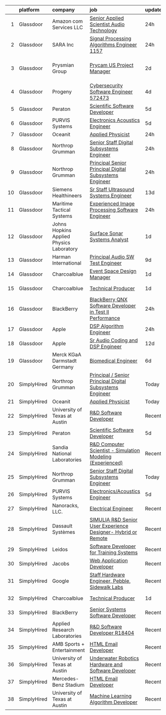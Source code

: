 

|    | platform    | company                                  | job                                                                                                                                                                                                                                                                                                                                                                                                                                                                                                                                                                                                                                                                                                                                                                                                                                                                                                                                                                                                                                                                                                                                                                                                                                                                                                                               | update_time   | location                       |
|---:|:------------|:-----------------------------------------|:----------------------------------------------------------------------------------------------------------------------------------------------------------------------------------------------------------------------------------------------------------------------------------------------------------------------------------------------------------------------------------------------------------------------------------------------------------------------------------------------------------------------------------------------------------------------------------------------------------------------------------------------------------------------------------------------------------------------------------------------------------------------------------------------------------------------------------------------------------------------------------------------------------------------------------------------------------------------------------------------------------------------------------------------------------------------------------------------------------------------------------------------------------------------------------------------------------------------------------------------------------------------------------------------------------------------------------|:--------------|:-------------------------------|
|  1 | Glassdoor   | Amazon com Services LLC                  | [Senior Applied Scientist  Audio Technology](https://www.glassdoor.com/partner/jobListing.htm?pos=111&ao=1136043&s=58&guid=000001816b4a3517978892356aa1baf2&src=GD_JOB_AD&t=SR&vt=w&cs=1_2de7a9dc&cb=1655362435199&jobListingId=1007941208736&jrtk=3-0-1g5lkkdr9pv2r801-1g5lkkdrrii0i800-33a3cf6905fd056c-)                                                                                                                                                                                                                                                                                                                                                                                                                                                                                                                                                                                                                                                                                                                                                                                                                                                                                                                                                                                                                       | 24h           | Cambridge, MA                  |
|  2 | Glassdoor   | SARA Inc                                 | [Signal Processing Algorithms Engineer   1157](https://www.glassdoor.com/partner/jobListing.htm?pos=113&ao=1136043&s=58&guid=000001816b4a3517978892356aa1baf2&src=GD_JOB_AD&t=SR&vt=w&ea=1&cs=1_d8cf56ae&cb=1655362435199&jobListingId=1007942435141&jrtk=3-0-1g5lkkdr9pv2r801-1g5lkkdrrii0i800-932e0326cd48b854-)                                                                                                                                                                                                                                                                                                                                                                                                                                                                                                                                                                                                                                                                                                                                                                                                                                                                                                                                                                                                                | 24h           | Cypress, CA                    |
|  3 | Glassdoor   | Prysmian Group                           | [Prycam US Project Manager](https://www.glassdoor.com/partner/jobListing.htm?pos=117&ao=1136043&s=58&guid=000001816b4a3517978892356aa1baf2&src=GD_JOB_AD&t=SR&vt=w&cs=1_69d6b9fd&cb=1655362435200&jobListingId=1007935812038&jrtk=3-0-1g5lkkdr9pv2r801-1g5lkkdrrii0i800-b107649fb29dafca-)                                                                                                                                                                                                                                                                                                                                                                                                                                                                                                                                                                                                                                                                                                                                                                                                                                                                                                                                                                                                                                        | 2d            | Highland Heights, Campbell, KY |
|  4 | Glassdoor   | Progeny                                  | [Cybersecurity Software Engineer  572473 ](https://www.glassdoor.com/partner/jobListing.htm?pos=109&ao=1136043&s=58&guid=000001816b4a3517978892356aa1baf2&src=GD_JOB_AD&t=SR&vt=w&cs=1_18a7b0e9&cb=1655362435199&jobListingId=1007933376818&jrtk=3-0-1g5lkkdr9pv2r801-1g5lkkdrrii0i800-352114ab8f6607e2-)                                                                                                                                                                                                                                                                                                                                                                                                                                                                                                                                                                                                                                                                                                                                                                                                                                                                                                                                                                                                                         | 4d            | Manassas, VA                   |
|  5 | Glassdoor   | Peraton                                  | [Scientific Software Developer](https://www.glassdoor.com/partner/jobListing.htm?pos=107&ao=1136043&s=58&guid=000001816b4a3517978892356aa1baf2&src=GD_JOB_AD&t=SR&vt=w&ea=1&cs=1_37e6cb8b&cb=1655362435197&jobListingId=1007932192724&jrtk=3-0-1g5lkkdr9pv2r801-1g5lkkdrrii0i800-85159056dee512ac-)                                                                                                                                                                                                                                                                                                                                                                                                                                                                                                                                                                                                                                                                                                                                                                                                                                                                                                                                                                                                                               | 5d            | Bethesda, MD                   |
|  6 | Glassdoor   | PURVIS Systems                           | [Electronics Acoustics Engineer](https://www.glassdoor.com/partner/jobListing.htm?pos=101&ao=1110586&s=58&guid=000001816b4a3517978892356aa1baf2&src=GD_JOB_AD&t=SR&vt=w&ea=1&cs=1_34c05ea0&cb=1655362435197&jobListingId=1007931850463&cpc=AB6E7ED505984E67&jrtk=3-0-1g5lkkdr9pv2r801-1g5lkkdrrii0i800-4e39bed1e22fc1f8--6NYlbfkN0B29fDBQTXtL7RKg4yuuAbR01X7SmyIGFZzmoD4nzcLdWrLEhpCAQl24OPSZdbuLNrQhvC36Z_7NrPI2mGba9Bz_P8jUcBSDVcbhayTJQW6n1CA6VQWwYT5PMQwp95seYxcV73OB0O7WbBqHsESb5m-6ImhfZ9COWoTGBJlxRko0Q3qeKPeWF7lYqpuVBg2inmwQ7ttPGoIg8yu28-SempiTBw1mQrkuANMboaaKXf-4UV7dnBNFKnLWj_keGdyMEd6ByL-JcGFZSp9pOGp1V7wacJMhLtraeGC1CYWqXyS6HvyCCD4aXbu_bcRIO8V34hNDpyUxxSZRwbI702FHUC3uzkaRFD7BfiHMZWcyCnEKycGEKe-KqJCxOnJl2TrObEP8PX1W75NSSN7PwPj7h1EML3unDZ_Pd7jn4kM1yHCRCUhhljjLU0ytr3zu6pDSARENR4CBNYaZJpD4VwxiTwAjYiDPxZg-aTpW7JEoXlJtV7XITNHmTidLHRQ_xgI4v5ZmfDIUhC2XlmZxEeDWGzEvGxDnih6O-XadQfuKpLSIg%3D%3D)                                                                                                                                                                                                                                                                                                                                                                                                             | 5d            | Bethesda, MD                   |
|  7 | Glassdoor   | Oceanit                                  | [Applied Physicist](https://www.glassdoor.com/partner/jobListing.htm?pos=118&ao=1136043&s=58&guid=000001816b4a3517978892356aa1baf2&src=GD_JOB_AD&t=SR&vt=w&ea=1&cs=1_3d6ed607&cb=1655362435200&jobListingId=1007941847010&jrtk=3-0-1g5lkkdr9pv2r801-1g5lkkdrrii0i800-16ecf6eaa2a9cda8-)                                                                                                                                                                                                                                                                                                                                                                                                                                                                                                                                                                                                                                                                                                                                                                                                                                                                                                                                                                                                                                           | 24h           | Honolulu, HI                   |
|  8 | Glassdoor   | Northrop Grumman                         | [Senior Staff Digital Subsystems Engineer](https://www.glassdoor.com/partner/jobListing.htm?pos=103&ao=1110586&s=58&guid=000001816b4a3517978892356aa1baf2&src=GD_JOB_AD&t=SR&vt=w&cs=1_cc06abb3&cb=1655362435197&jobListingId=1007942046062&cpc=1120CD366D53BFD9&jrtk=3-0-1g5lkkdr9pv2r801-1g5lkkdrrii0i800-7ce9cec4b6061ffa--6NYlbfkN0DPf8Tf_oakpB62WadId2dzQiWExtALTi0lpCM--zHBL1trAzPQuAwgyDf_-NiZch10Khgou8-Cu2R4XJTrpGX0OIH_3OpVRH-7eSHFQt-zygFmp3wtmdimAVAymqXyQjjwnWewZ5t8iJZzaewW2nBwKspmahKbZl_dban6P-mJekerrXsOtKrHdac_Q0gi7-kovx_5Ef91t49ipmLJj2LYLTFQO6LcTcCilQicFjTBMczuuWuTxclbr9wypohdJUGGCOA65P0sIf6Wfj8uZZ_il_J3MuzloOAHAmIdNO5T-yymWsUMn1A8vhy8tMxztdeOBwCBD1XLZ5s9j-RM_FmRrA5J79kFP_e4Nw9MqIeYUZWBB0O84CXFKeu7Vy7NZbfY_HEBhfUREYX7_RQan9YQen0XgaXK95ak0pdcy8uAz8LyVdURKkzcsNeWlVvPlPdTlo_djaUrrlyC3UVDszZcX7O5NpPEXqGu-rO80UH40pJRujH8uvKc2SqEqUjAiD4AeFdrszyus3r-5NKdKROzkBouJwXOncf_RpUazjz95poTLmc_1XZXpSlC2dxU5fc_Tr-riIdRvW1XTfm9moirDfifoxBFi8-gOtiGar6rw6fF6R-vagjZXtGoksrhvkviaq30EU2cb2nYSsUQMFtmtyPFllmq48ssyyRXLSYDXkMbIMNT4kAhGmqcGnUrMIvi6Cg8DUc7eVL-mxHP2cvDtEkvfJ5GaUb1AmrKMgRQ3bm0sVkX0jW_dPBly24M5a5Z7CQwKdy-19hEvtfaRnSz8eGpbyGydPqjajrixmdQvDY3JcbAXyiaKtR6h6LfzQAoa2WjXDt_yvALQLGqxBE9eL9ljUoALkw%3D)                                                                                      | 24h           | Linthicum, MD                  |
|  9 | Glassdoor   | Northrop Grumman                         | [Principal   Senior Principal Digital Subsystems Engineer](https://www.glassdoor.com/partner/jobListing.htm?pos=104&ao=1110586&s=58&guid=000001816b4a3517978892356aa1baf2&src=GD_JOB_AD&t=SR&vt=w&cs=1_926009db&cb=1655362435197&jobListingId=1007943524082&cpc=DE56C24FF6DEC286&jrtk=3-0-1g5lkkdr9pv2r801-1g5lkkdrrii0i800-e9dc5707e707ae01--6NYlbfkN0DPf8Tf_oakpB62WadId2dzQiWExtALTi0lpCM--zHBL1trAzPQuAwgyDf_-NiZch0MKYOmIHQaP1lNgBOMG0z32vBBGjAcRcpg2tdZadhlmzO1q8HXQd3xVReful9FM-rJAhavRZ4GyBNibt4scTI7wB_KVvcRi8UfskOR3AklvK_4Gn8-IcXfeJNfJZhh5R11u7uoql57Val8uXvXDRpDzCvobb-fVZtVffRh7ORVeNYovSy6IFvCsomvOex42G0v1yvcUtzH_L1MmyrzONgm_zOIYx4BUmuBmSiz9ybBqwtBK99z6DxE_wmzexu12LhQg8QaHz9Gsd7SMYBABjTpes8Scg1p0pIGhcJQrPuKtfCajB63j7_e7dyEgidwN_LyvWjsb1dOCw4pr99tgNmAPsgzD0cQW1iWcvbBU9UoiiZMiwV7y5UZ4hDRqI36pEKfPcMIhHOlmj3rnNqKnk34gaz8qsm_LetUrJCmxSxyriz9Lp6gnd09f1AZ5TJH0nrQGPRrHNwhoPUXe7Xzt7Y6Ig0q9KMExx24UAVDYWAluxlLlFdoK5HsUjw3GRz14GowqWQ8pzdVfIqHDZMc0XeYFUIfThGhG9zQbqJBxV2rk2iVRjjvC2IPhCGQRC8lU3GSHnsdYZeb0Um3V5O0VJfvuh_YHS6w9u-ryFUXRDeZgAZO640oFdJTmZ_3lewo6tl4f4GGUiKT2qLBwQxsf-qWuA8kouowN6jxar3S2NvI52x4Woq1Lp8ozrBlp1rKYrBO3Ho6lGJoMFkZ0KR6h3SkmYBQGKWve6neYFiw0vnNl5WnAKWDAr1JGzsHMg6V8aB5MN62p0wU4yt2_sqNFkNnIq6p61qqSstydd3kwZARLw%3D%3D)                                                        | 24h           | Linthicum, MD                  |
| 10 | Glassdoor   | Siemens Healthineers                     | [Sr  Staff Ultrasound Systems Engineer](https://www.glassdoor.com/partner/jobListing.htm?pos=115&ao=1136043&s=58&guid=000001816b4a3517978892356aa1baf2&src=GD_JOB_AD&t=SR&vt=w&cs=1_381a9900&cb=1655362435199&jobListingId=1007912516510&jrtk=3-0-1g5lkkdr9pv2r801-1g5lkkdrrii0i800-a4a6e66c530aca63-)                                                                                                                                                                                                                                                                                                                                                                                                                                                                                                                                                                                                                                                                                                                                                                                                                                                                                                                                                                                                                            | 13d           | Issaquah, WA                   |
| 11 | Glassdoor   | Maritime Tactical Systems                | [Experienced Image Processing Software Engineer](https://www.glassdoor.com/partner/jobListing.htm?pos=102&ao=1110586&s=58&guid=000001816b4a3517978892356aa1baf2&src=GD_JOB_AD&t=SR&vt=w&ea=1&cs=1_8ddce04b&cb=1655362435197&jobListingId=1007942358029&cpc=AF8BC9077DDDE68D&jrtk=3-0-1g5lkkdr9pv2r801-1g5lkkdrrii0i800-c81369062a516e9a--6NYlbfkN0AtR68e5gWpPxoovZgA7Udo-dcymoK0NpHFMpIgh7LYz0lWjegUOvgUBAq72bhnmh3v8rl6Tq463rCFP0xL2G26YtMeViBbG-ZeWjbNwfOLVWnznPQFbHOMu5uSGhY5ACTrq9Vk4eKZSUGokyaR36BLgpIusLUPCzEMLk7JgRifgazkOlIGoGqLxXcVDqhww5X-9CV9N2SNsz48C6zg1qLQp92zN8OT96itO29fSXqnQPuDjxJwJCqIjFD8_MZbsICBoQGpix0ay-f1SFb9FWx9RVRzwzy-Puu6xjXQt-NEjHCE3tRsFM7iin1LYFz_CLuOKuWv_JG9CxZGt0WEMiLuuS73IbxV0oA-P4xnmvUkZirvzoAqpGYFFBH5BMGeHaakPpliQWO0YjONxE2CTCd7zpNjPbBI6u3nK7lOdMV54svar5fYadoEni-f7JGcOPp5auYT6K8WBVnkpTRlyBbmtVoiOqF2auIT5mOcxraVmzqc-a-zFXigbY_ikcOpAc-9GI4D6cbU5g%3D%3D)                                                                                                                                                                                                                                                                                                                                                                                                                             | 24h           | Melbourne, FL                  |
| 12 | Glassdoor   | Johns Hopkins Applied Physics Laboratory | [Surface Sonar Systems Analyst](https://www.glassdoor.com/partner/jobListing.htm?pos=114&ao=1136043&s=58&guid=000001816b4a3517978892356aa1baf2&src=GD_JOB_AD&t=SR&vt=w&cs=1_71d9a21a&cb=1655362435199&jobListingId=1007938513208&jrtk=3-0-1g5lkkdr9pv2r801-1g5lkkdrrii0i800-b7f517485def8c2e-)                                                                                                                                                                                                                                                                                                                                                                                                                                                                                                                                                                                                                                                                                                                                                                                                                                                                                                                                                                                                                                    | 1d            | Laurel, MD                     |
| 13 | Glassdoor   | Harman International                     | [Principal Audio SW Test Engineer](https://www.glassdoor.com/partner/jobListing.htm?pos=116&ao=1136043&s=58&guid=000001816b4a3517978892356aa1baf2&src=GD_JOB_AD&t=SR&vt=w&cs=1_d07faefc&cb=1655362435199&jobListingId=1007921567026&jrtk=3-0-1g5lkkdr9pv2r801-1g5lkkdrrii0i800-4b2ab033eaa8e874-)                                                                                                                                                                                                                                                                                                                                                                                                                                                                                                                                                                                                                                                                                                                                                                                                                                                                                                                                                                                                                                 | 9d            | Northridge, CA                 |
| 14 | Glassdoor   | Charcoalblue                             | [Event Space Design Manager](https://www.glassdoor.com/partner/jobListing.htm?pos=112&ao=1136043&s=58&guid=000001816b4a3517978892356aa1baf2&src=GD_JOB_AD&t=SR&vt=w&cs=1_4024ad93&cb=1655362435199&jobListingId=1007940379496&jrtk=3-0-1g5lkkdr9pv2r801-1g5lkkdrrii0i800-ac5558688570ce27-)                                                                                                                                                                                                                                                                                                                                                                                                                                                                                                                                                                                                                                                                                                                                                                                                                                                                                                                                                                                                                                       | 1d            | Sunnyvale, CA                  |
| 15 | Glassdoor   | Charcoalblue                             | [Technical Producer](https://www.glassdoor.com/partner/jobListing.htm?pos=110&ao=1136043&s=58&guid=000001816b4a3517978892356aa1baf2&src=GD_JOB_AD&t=SR&vt=w&cs=1_e34bfaa1&cb=1655362435199&jobListingId=1007940379494&jrtk=3-0-1g5lkkdr9pv2r801-1g5lkkdrrii0i800-d7a2081630f9bc75-)                                                                                                                                                                                                                                                                                                                                                                                                                                                                                                                                                                                                                                                                                                                                                                                                                                                                                                                                                                                                                                               | 1d            | New York, NY                   |
| 16 | Glassdoor   | BlackBerry                               | [BlackBerry QNX   Software Developer in Test II  Performance ](https://www.glassdoor.com/partner/jobListing.htm?pos=106&ao=1136043&s=58&guid=000001816b4a3517978892356aa1baf2&src=GD_JOB_AD&t=SR&vt=w&cs=1_8ad6eaf4&cb=1655362435197&jobListingId=1007942143883&jrtk=3-0-1g5lkkdr9pv2r801-1g5lkkdrrii0i800-098b2d578a0278ae-)                                                                                                                                                                                                                                                                                                                                                                                                                                                                                                                                                                                                                                                                                                                                                                                                                                                                                                                                                                                                     | 24h           | Cary, NC                       |
| 17 | Glassdoor   | Apple                                    | [DSP Algorithm Engineer](https://www.glassdoor.com/partner/jobListing.htm?pos=108&ao=1136043&s=58&guid=000001816b4a3517978892356aa1baf2&src=GD_JOB_AD&t=SR&vt=w&cs=1_bc503da8&cb=1655362435198&jobListingId=1007943721006&jrtk=3-0-1g5lkkdr9pv2r801-1g5lkkdrrii0i800-ff24fb3f9735733e-)                                                                                                                                                                                                                                                                                                                                                                                                                                                                                                                                                                                                                                                                                                                                                                                                                                                                                                                                                                                                                                           | 24h           | Cupertino, CA                  |
| 18 | Glassdoor   | Apple                                    | [Sr Audio Coding and DSP Engineer](https://www.glassdoor.com/partner/jobListing.htm?pos=105&ao=1110586&s=58&guid=000001816b4a3517978892356aa1baf2&src=GD_JOB_AD&t=SR&vt=w&cs=1_6c0b371a&cb=1655362435197&jobListingId=1007917015340&jrtk=3-0-1g5lkkdr9pv2r801-1g5lkkdrrii0i800-c7a78ab670a763b8--6NYlbfkN0BvKrLyj5gPmtZO9T8euul8TCxuuKNOtzRJOomxnwSEodTz2Bc-sPZlC5mDe-NOaJjo2lqg1vkfF-bYnBWp88H3wQc6EYBLrpU-irGZP9-oXYXcdg4hXQ6K5zmJHAcYBki9iM5FbuliTdHi4SIsIgVOOLTk85UqjxoIMs29CGPfKaTZb85t0VmfiimJzdbJGUViQ8-POWq3fSpmJSpXd3V3Dvghm9ZWwQ5wu43eq9086cmNDQVkkC9fjLj9ImY0nuprISvZsRjOIEfCf-_BBSvpR57Zik224hShb_VYuZj3bY6sxzTpF-hCcHSxjvR_5xpCSi9yJqALUywy5b8KFpvBq13Dnrp-ll-f-IV_l4lHvJKKIKur4R_rmVC1eyFd4KuuDVEln5p1CLnARg4GuPkHizll4tVjS_d-A97HEwm7_55RFcnUdmxImIXE36aC1OrQwADFqnWdYpMG7rzT5rlBggXIF4qPjCdSI7Wj0UWAVZpOnCCjhKidUw4B3n5RnohtGXbwjNTRcSiaYJcvKcHTwN6QodM3hHB8TFIEvDESfeHTQfuqMG_y9ICo9lpU9eiSd2JWXZy9LSekKgKwR2Ijmqew__pnkW721_ux7ZfTqMgQTCLFWdTlZbdhIwjVBILjhlgt7QYMN46atv4zhI8NTio0VRVX6UuZTmI-_6-6pQop2RNG4HfUZI8LP4RZ7DyerCTe_YPbdLOt7wBtt2s364N0Yxn6En37yc-mKmdhKKM_JIpGVQnk-htjlCTJX-QHDRiAtDXEhC4cQVpwblq1cyAjeomv7LMM8EBpexBYk7t8a6bvPPNZF5AGhrjj8a7eQ7mpCnQn9b_l3fzO77kB-GfvyGiyQ6qziShoRawFFD64JfnPvqPq0nLOKTyM4JgVk7mMf6Fu7kTMnoBq-I-lwQP6IYoIeL-eoEKSfq_WIWo7bmxfBYtXloU5SrrMHKhMMP6f4o7UiwYRZJHFqxfn) | 12d           | San Diego, CA                  |
| 19 | Glassdoor   | Merck KGaA Darmstadt Germany             | [Biomedical Engineer](https://www.glassdoor.com/partner/jobListing.htm?pos=119&ao=1136043&s=58&guid=000001816b4a3517978892356aa1baf2&src=GD_JOB_AD&t=SR&vt=w&cs=1_731e7266&cb=1655362435201&jobListingId=1007928292847&jrtk=3-0-1g5lkkdr9pv2r801-1g5lkkdrrii0i800-587f5e6d51aa7518-)                                                                                                                                                                                                                                                                                                                                                                                                                                                                                                                                                                                                                                                                                                                                                                                                                                                                                                                                                                                                                                              | 6d            | West Springfield, MA           |
| 20 | SimplyHired | Northrop Grumman                         | [Principal / Senior Principal Digital Subsystems Engineer](https://www.simplyhired.com/job/PlB5EqAivP7OKyDMFQxj8OZ14PMXPZoaWWa9vQHEqXVZ3Ke_nRhrVg?q=acoustic+developer)                                                                                                                                                                                                                                                                                                                                                                                                                                                                                                                                                                                                                                                                                                                                                                                                                                                                                                                                                                                                                                                                                                                                                           | Today         | Linthicum, MD                  |
| 21 | SimplyHired | Oceanit                                  | [Applied Physicist](https://www.simplyhired.com/job/xu5akrp9T8LSgyMLSziMe_OscrfndqYVsply85EpY2PT9--Aht9rMw?q=acoustic+developer)                                                                                                                                                                                                                                                                                                                                                                                                                                                                                                                                                                                                                                                                                                                                                                                                                                                                                                                                                                                                                                                                                                                                                                                                  | Today         | Honolulu, HI                   |
| 22 | SimplyHired | University of Texas at Austin            | [R&D Software Developer](https://www.simplyhired.com/job/vqHuy_oZJgXYZ1HSMIdDPj22ukbWjaDArX3G_rEkMwPmFtnM5JtubQ?q=acoustic+developer)                                                                                                                                                                                                                                                                                                                                                                                                                                                                                                                                                                                                                                                                                                                                                                                                                                                                                                                                                                                                                                                                                                                                                                                             | Recently      | Austin, TX                     |
| 23 | SimplyHired | Peraton                                  | [Scientific Software Developer](https://www.simplyhired.com/job/6GToqNX4tmYL-QktlsIjniBzQC9slC0qLWHQhd_0c2FuXi8anEmybQ?q=acoustic+developer)                                                                                                                                                                                                                                                                                                                                                                                                                                                                                                                                                                                                                                                                                                                                                                                                                                                                                                                                                                                                                                                                                                                                                                                      | 5d            | Bethesda, MD                   |
| 24 | SimplyHired | Sandia National Laboratories             | [R&D Computer Scientist - Simulation Modeling (Experienced)](https://www.simplyhired.com/job/3tjwlC4OuKq1sDH1GU2A1b22rsD_wEupwEZbnolWGxgZkyAabBCRvA?q=acoustic+developer)                                                                                                                                                                                                                                                                                                                                                                                                                                                                                                                                                                                                                                                                                                                                                                                                                                                                                                                                                                                                                                                                                                                                                         | Recently      | Albuquerque, NM                |
| 25 | SimplyHired | Northrop Grumman                         | [Senior Staff Digital Subsystems Engineer](https://www.simplyhired.com/job/Ry_xZ5zykabTZfvOUk7UZ-bGnAvlBGPDWvMR94_W2Mj1WTN1DCB7DQ?q=acoustic+developer)                                                                                                                                                                                                                                                                                                                                                                                                                                                                                                                                                                                                                                                                                                                                                                                                                                                                                                                                                                                                                                                                                                                                                                           | Today         | Linthicum, MD                  |
| 26 | SimplyHired | PURVIS Systems                           | [Electronics/Acoustics Engineer](https://www.simplyhired.com/job/WNJFzuieNtFBcJZEI9oSVpjnR1cJBB1u5Lcq_aOSR5IWVQ171ozPQw?q=acoustic+developer)                                                                                                                                                                                                                                                                                                                                                                                                                                                                                                                                                                                                                                                                                                                                                                                                                                                                                                                                                                                                                                                                                                                                                                                     | 5d            | Bethesda, MD                   |
| 27 | SimplyHired | Nanoracks, LLC.                          | [Electrical Engineer](https://www.simplyhired.com/job/FfMJkVyRtgPbAEeoUztNvBc5A6N1oXEZtF_XKGln1Fbbqh8B8csydQ?q=acoustic+developer)                                                                                                                                                                                                                                                                                                                                                                                                                                                                                                                                                                                                                                                                                                                                                                                                                                                                                                                                                                                                                                                                                                                                                                                                | Recently      | Houston, TX                    |
| 28 | SimplyHired | Dassault Systèmes                        | [SIMULIA R&D Senior User Experience Designer- Hybrid or Remote](https://www.simplyhired.com/job/KbPxIIBvr5yUZT46VkvaAvUqLDdTWEnCDl3G-4l1lgUX3Nmlf7feXA?q=acoustic+developer)                                                                                                                                                                                                                                                                                                                                                                                                                                                                                                                                                                                                                                                                                                                                                                                                                                                                                                                                                                                                                                                                                                                                                      | Recently      | Johnston, RI                   |
| 29 | SimplyHired | Leidos                                   | [Software Developer for Training Systems](https://www.simplyhired.com/job/PBBZ8nQJiTspaGEiYqGconesbURsBiAdPG80J8U3gt_K2_rFlhd6cg?q=acoustic+developer)                                                                                                                                                                                                                                                                                                                                                                                                                                                                                                                                                                                                                                                                                                                                                                                                                                                                                                                                                                                                                                                                                                                                                                            | Recently      | Manassas, VA                   |
| 30 | SimplyHired | Jacobs                                   | [Web Application Developer](https://www.simplyhired.com/job/94Q9_RfgpHTD0-VviDoO4240_Ty4Ikf1kaHiBx5AblVzTOVdPhddLA?q=acoustic+developer)                                                                                                                                                                                                                                                                                                                                                                                                                                                                                                                                                                                                                                                                                                                                                                                                                                                                                                                                                                                                                                                                                                                                                                                          | Recently      | Dearborn, MI                   |
| 31 | SimplyHired | Google                                   | [Staff Hardware Engineer, Pebble, Sidewalk Labs](https://www.simplyhired.com/job/JI2y8lSSmPCtYNAm60CtMG_lf0RjuLSEN7oq90o3RJU81x8SN3KkRg?q=acoustic+developer)                                                                                                                                                                                                                                                                                                                                                                                                                                                                                                                                                                                                                                                                                                                                                                                                                                                                                                                                                                                                                                                                                                                                                                     | Recently      | New York, NY                   |
| 32 | SimplyHired | Charcoalblue                             | [Technical Producer](https://www.simplyhired.com/job/sMu4YTO4NBb1VC39S06Q2eSsg31Q1ItUyzbsQoZ46mSQHAW-Yt-gcg?q=acoustic+developer)                                                                                                                                                                                                                                                                                                                                                                                                                                                                                                                                                                                                                                                                                                                                                                                                                                                                                                                                                                                                                                                                                                                                                                                                 | 1d            | New York, NY                   |
| 33 | SimplyHired | BlackBerry                               | [Senior Systems Software Developer](https://www.simplyhired.com/job/PhJHZf4I2K7OhS334XumQNOqsGrTyQmExnRVoXbzH4weqXLfgLL67Q?q=acoustic+developer)                                                                                                                                                                                                                                                                                                                                                                                                                                                                                                                                                                                                                                                                                                                                                                                                                                                                                                                                                                                                                                                                                                                                                                                  | Recently      | Novi, MI                       |
| 34 | SimplyHired | Applied Research Laboratories            | [R&D Software Developer R18404](https://www.simplyhired.com/job/PsOD94Ojpg7OFkDSnvcFvYjGQOjPZpGSeByK9FhaCxxZjP5XcYXBZg?q=acoustic+developer)                                                                                                                                                                                                                                                                                                                                                                                                                                                                                                                                                                                                                                                                                                                                                                                                                                                                                                                                                                                                                                                                                                                                                                                      | Recently      | Austin, TX                     |
| 35 | SimplyHired | AMB Sports + Entertainment               | [HTML Email Developer](https://www.simplyhired.com/job/tyOUKWzR-8d5N9ri7GEg2ZRjZXiiBY8CsXFRL0rt1jKseFSCqXZMvA?q=acoustic+developer)                                                                                                                                                                                                                                                                                                                                                                                                                                                                                                                                                                                                                                                                                                                                                                                                                                                                                                                                                                                                                                                                                                                                                                                               | Recently      | Atlanta, GA                    |
| 36 | SimplyHired | University of Texas at Austin            | [Underwater Robotics Hardware and Software Developer](https://www.simplyhired.com/job/BABNZkFBuWf1w-EHJ6uDBbK0WpFogqVvM9NMR1n0RxdrAk7soDGrcw?q=acoustic+developer)                                                                                                                                                                                                                                                                                                                                                                                                                                                                                                                                                                                                                                                                                                                                                                                                                                                                                                                                                                                                                                                                                                                                                                | Recently      | Austin, TX                     |
| 37 | SimplyHired | Mercedes-Benz Stadium                    | [HTML Email Developer](https://www.simplyhired.com/job/g0EtIoegqZCMIfQoLHUe41O6o49zaWLmoTqURciQkQ3I11sJ5d2jAw?q=acoustic+developer)                                                                                                                                                                                                                                                                                                                                                                                                                                                                                                                                                                                                                                                                                                                                                                                                                                                                                                                                                                                                                                                                                                                                                                                               | Recently      | Atlanta, GA                    |
| 38 | SimplyHired | University of Texas at Austin            | [Machine Learning Algorithm Developer](https://www.simplyhired.com/job/_YAZf1v9fzF1Ybp6kzldD-iXt00Z-xo3WZlrus6yf5mctleHJ-LgEQ?q=acoustic+developer)                                                                                                                                                                                                                                                                                                                                                                                                                                                                                                                                                                                                                                                                                                                                                                                                                                                                                                                                                                                                                                                                                                                                                                               | Recently      | Austin, TX                     |